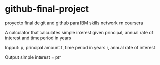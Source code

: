 # github-final-project
proyecto final de git and github para IBM skills network en coursera

A calculator that calculates simple interest given principal, annual rate of interest and time period in years

Inpput: 
p, principal amount
t, time period in years
r, annual rate of interest

Output
simple interest = p*t*r
